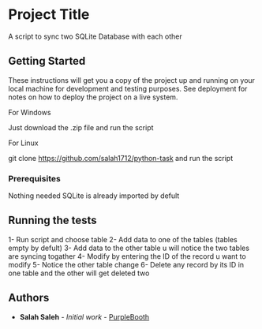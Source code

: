 # Project Title

A script to sync two SQLite Database with each other

## Getting Started

These instructions will get you a copy of the project up and running on your local machine for development and testing purposes. See deployment for notes on how to deploy the project on a live system.

For Windows 

Just download the .zip file and run the script

For Linux 

git clone https://github.com/salah1712/python-task
and run the script

### Prerequisites

Nothing needed SQLite is already imported by defult

## Running the tests

1- Run script and choose table
2- Add data to one of the tables (tables empty by defult)
3- Add data to the other table u will notice the two tables are syncing togather
4- Modify by entering the ID of the record u want to modify
5- Notice the other table change
6- Delete any record by its ID in one table and the other will get deleted two


## Authors

* **Salah Saleh** - *Initial work* - [PurpleBooth](https://github.com/PurpleBooth)
